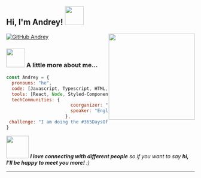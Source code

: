 <h2> Hi, I'm Andrey! <img src="https://media.giphy.com/media/mGcNjsfWAjY5AEZNw6/giphy.gif" width="50"></h2>
<img align='right' src="https://media.giphy.com/media/ieyl9zmCjO4b4t6qoY/giphy.gif" width="230">


[![GitHub Andrey](https://img.shields.io/github/followers/andreytm2?label=follow&style=social)](https://github.com/AndreyTM2)


### <img src="https://media.giphy.com/media/VgCDAzcKvsR6OM0uWg/giphy.gif" width="50"> A little more about me...  

```javascript
const Andrey = {
  pronouns: "he",
  code: [Javascript, Typescript, HTML, CSS, Rust, Python, Java],
  tools: [React, Node, Styled-Components, Docker],
  techCommunities: {
                        coorganizer: "Fenix DBP",
                        speaker: "English",
                      },
 challenge: "I am doing the #365DaysOfCode challenge focused on react and typescript"
}
```

<img src="https://media.giphy.com/media/LnQjpWaON8nhr21vNW/giphy.gif" width="60"> <em><b>I love connecting with different people</b> so if you want to say <b>hi, I'll be happy to meet you more!</b> :)</em>

---
